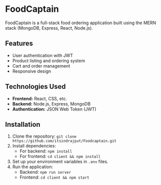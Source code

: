 # FoodCaptain

FoodCaptain is a full-stack food ordering application built using the MERN stack (MongoDB, Express, React, Node.js).

## Features

- User authentication with JWT
- Product listing and ordering system
- Cart and order management
- Responsive design

## Technologies Used

- **Frontend:** React, CSS, etc.
- **Backend:** Node.js, Express, MongoDB
- **Authentication:** JSON Web Token (JWT)

## Installation

1. Clone the repository: `git clone https://github.com/itsindrajput/Foodcaptain.git`
2. Install dependencies:
   - For backend: `npm install`
   - For frontend: `cd client && npm install`
3. Set up your environment variables in `.env` files.
4. Run the application:
   - Backend: `npm run server`
   - Frontend: `cd client && npm start`
